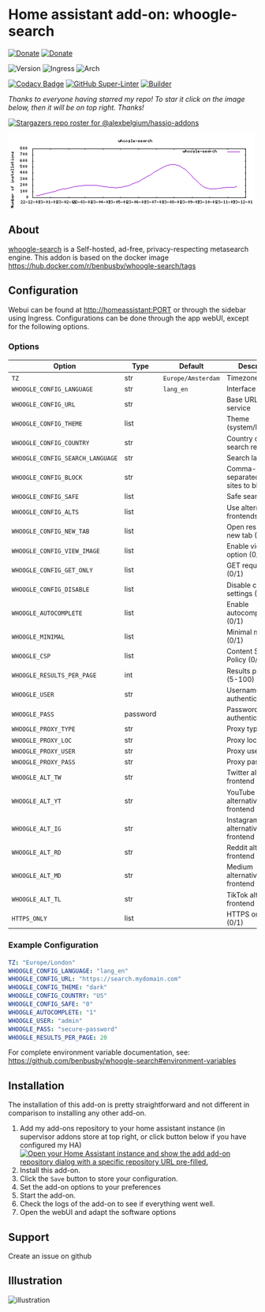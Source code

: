 # Home assistant add-on: whoogle-search

[![Donate][donation-badge]](https://www.buymeacoffee.com/alexbelgium)
[![Donate][paypal-badge]](https://www.paypal.com/donate/?hosted_button_id=DZFULJZTP3UQA)

![Version](https://img.shields.io/badge/dynamic/json?label=Version&query=%24.version&url=https%3A%2F%2Fraw.githubusercontent.com%2Falexbelgium%2Fhassio-addons%2Fmaster%2Fwhoogle%2Fconfig.json)
![Ingress](https://img.shields.io/badge/dynamic/json?label=Ingress&query=%24.ingress&url=https%3A%2F%2Fraw.githubusercontent.com%2Falexbelgium%2Fhassio-addons%2Fmaster%2Fwhoogle%2Fconfig.json)
![Arch](https://img.shields.io/badge/dynamic/json?color=success&label=Arch&query=%24.arch&url=https%3A%2F%2Fraw.githubusercontent.com%2Falexbelgium%2Fhassio-addons%2Fmaster%2Fwhoogle%2Fconfig.json)

[![Codacy Badge](https://app.codacy.com/project/badge/Grade/9c6cf10bdbba45ecb202d7f579b5be0e)](https://www.codacy.com/gh/alexbelgium/hassio-addons/dashboard?utm_source=github.com&utm_medium=referral&utm_content=alexbelgium/hassio-addons&utm_campaign=Badge_Grade)
[![GitHub Super-Linter](https://img.shields.io/github/actions/workflow/status/alexbelgium/hassio-addons/weekly-supelinter.yaml?label=Lint%20code%20base)](https://github.com/alexbelgium/hassio-addons/actions/workflows/weekly-supelinter.yaml)
[![Builder](https://img.shields.io/github/actions/workflow/status/alexbelgium/hassio-addons/onpush_builder.yaml?label=Builder)](https://github.com/alexbelgium/hassio-addons/actions/workflows/onpush_builder.yaml)

[donation-badge]: https://img.shields.io/badge/Buy%20me%20a%20coffee%20(no%20paypal)-%23d32f2f?logo=buy-me-a-coffee&style=flat&logoColor=white
[paypal-badge]: https://img.shields.io/badge/Buy%20me%20a%20coffee%20with%20Paypal-0070BA?logo=paypal&style=flat&logoColor=white

_Thanks to everyone having starred my repo! To star it click on the image below, then it will be on top right. Thanks!_

[![Stargazers repo roster for @alexbelgium/hassio-addons](https://raw.githubusercontent.com/alexbelgium/hassio-addons/master/.github/stars2.svg)](https://github.com/alexbelgium/hassio-addons/stargazers)

![downloads evolution](https://raw.githubusercontent.com/alexbelgium/hassio-addons/master/whoogle/stats.png)

## About

[whoogle-search](https://github.com/benbusby/whoogle-search) is a Self-hosted, ad-free, privacy-respecting metasearch engine.
This addon is based on the docker image https://hub.docker.com/r/benbusby/whoogle-search/tags

## Configuration

Webui can be found at <http://homeassistant:PORT> or through the sidebar using Ingress.
Configurations can be done through the app webUI, except for the following options.

### Options

| Option | Type | Default | Description |
|--------|------|---------|-------------|
| `TZ` | str | `Europe/Amsterdam` | Timezone |
| `WHOOGLE_CONFIG_LANGUAGE` | str | `lang_en` | Interface language |
| `WHOOGLE_CONFIG_URL` | str | | Base URL for the service |
| `WHOOGLE_CONFIG_THEME` | list | | Theme (system/light/dark) |
| `WHOOGLE_CONFIG_COUNTRY` | str | | Country code for search results |
| `WHOOGLE_CONFIG_SEARCH_LANGUAGE` | str | | Search language |
| `WHOOGLE_CONFIG_BLOCK` | str | | Comma-separated list of sites to block |
| `WHOOGLE_CONFIG_SAFE` | list | | Safe search (0/1) |
| `WHOOGLE_CONFIG_ALTS` | list | | Use alternative frontends (0/1) |
| `WHOOGLE_CONFIG_NEW_TAB` | list | | Open results in new tab (0/1) |
| `WHOOGLE_CONFIG_VIEW_IMAGE` | list | | Enable view image option (0/1) |
| `WHOOGLE_CONFIG_GET_ONLY` | list | | GET requests only (0/1) |
| `WHOOGLE_CONFIG_DISABLE` | list | | Disable changing settings (0/1) |
| `WHOOGLE_AUTOCOMPLETE` | list | | Enable autocomplete (0/1) |
| `WHOOGLE_MINIMAL` | list | | Minimal mode (0/1) |
| `WHOOGLE_CSP` | list | | Content Security Policy (0/1) |
| `WHOOGLE_RESULTS_PER_PAGE` | int | | Results per page (5-100) |
| `WHOOGLE_USER` | str | | Username for authentication |
| `WHOOGLE_PASS` | password | | Password for authentication |
| `WHOOGLE_PROXY_TYPE` | str | | Proxy type |
| `WHOOGLE_PROXY_LOC` | str | | Proxy location |
| `WHOOGLE_PROXY_USER` | str | | Proxy username |
| `WHOOGLE_PROXY_PASS` | str | | Proxy password |
| `WHOOGLE_ALT_TW` | str | | Twitter alternative frontend |
| `WHOOGLE_ALT_YT` | str | | YouTube alternative frontend |
| `WHOOGLE_ALT_IG` | str | | Instagram alternative frontend |
| `WHOOGLE_ALT_RD` | str | | Reddit alternative frontend |
| `WHOOGLE_ALT_MD` | str | | Medium alternative frontend |
| `WHOOGLE_ALT_TL` | str | | TikTok alternative frontend |
| `HTTPS_ONLY` | list | | HTTPS only mode (0/1) |

### Example Configuration

```yaml
TZ: "Europe/London"
WHOOGLE_CONFIG_LANGUAGE: "lang_en"
WHOOGLE_CONFIG_URL: "https://search.mydomain.com"
WHOOGLE_CONFIG_THEME: "dark"
WHOOGLE_CONFIG_COUNTRY: "US"
WHOOGLE_CONFIG_SAFE: "0"
WHOOGLE_AUTOCOMPLETE: "1"
WHOOGLE_USER: "admin"
WHOOGLE_PASS: "secure-password"
WHOOGLE_RESULTS_PER_PAGE: 20
```

For complete environment variable documentation, see: https://github.com/benbusby/whoogle-search#environment-variables

## Installation

The installation of this add-on is pretty straightforward and not different in comparison to installing any other add-on.

1. Add my add-ons repository to your home assistant instance (in supervisor addons store at top right, or click button below if you have configured my HA)
   [![Open your Home Assistant instance and show the add add-on repository dialog with a specific repository URL pre-filled.](https://my.home-assistant.io/badges/supervisor_add_addon_repository.svg)](https://my.home-assistant.io/redirect/supervisor_add_addon_repository/?repository_url=https%3A%2F%2Fgithub.com%2Falexbelgium%2Fhassio-addons)
1. Install this add-on.
1. Click the `Save` button to store your configuration.
1. Set the add-on options to your preferences
1. Start the add-on.
1. Check the logs of the add-on to see if everything went well.
1. Open the webUI and adapt the software options

## Support

Create an issue on github

## Illustration

![illustration](https://github.com/benbusby/whoogle-search/raw/main/docs/screenshot_desktop.jpg)

[repository]: https://github.com/alexbelgium/hassio-addons
